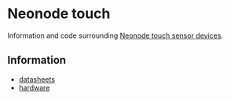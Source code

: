 # Neonode touch

Information and code surrounding [Neonode touch sensor devices](https://neonode.com/technologies/zforce/touch-sensor-modules).

## Information

- [datasheets](./datasheets/)
- [hardware](./hardware.md)
